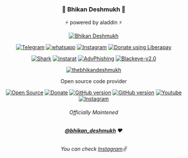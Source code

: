### <p align="center">📌 Bhikan Deshmukh 📌<p align="center">
<p align="center"> ⚡ powered by aladdin ⚡<p align="center">

<p align="center"><a href="https://github.com/thebhikandeshmukh"><img title="Bhikan Deshmukh" src="https://github-readme-stats.vercel.app/api?username=thebhikandeshmukh&show_icons=true&include_all_commits=true&theme=default&cache_seconds=3200"></a>
</p>

<p align="center">
<a href="https://t.me/dev_aladdin"><img title="Telegram" src="https://img.shields.io/badge/Telegram-black?style=for-the-badge&logo=Telegram"></a>
<a href="https://wa.me/918600525401"><img title="whatsapp" src="https://img.shields.io/badge/WHATSAPP-%2325D366.svg?&style=for-the-badge&logo=whatsapp&logoColor=white"></a>
<a href="https://www.instagram.com/bhikan_deshmukh/"><img title="Instagram" src="https://img.shields.io/badge/instagram-%23E4405F.svg?&style=for-the-badge&logo=instagram&logoColor=white"></a>
<noscript><a href="https://liberapay.com/bhikan_deshmukh/donate"><img alt="Donate using Liberapay" src="https://liberapay.com/assets/widgets/donate.svg"></a></noscript>
</p>

<p align="center">
<a href="https://github.com/thebhikandeshmukh/shark"><img title="Shark" src="https://github-readme-stats.vercel.app/api/pin/?username=thebhikandeshmukh&repo=shark&theme=dark"></a>
<a href="https://github.com/thebhikandeshmukh/instarat"><img title="instarat" src="https://github-readme-stats.vercel.app/api/pin/?username=thebhikandeshmukh&repo=instarat&theme=default"></a>
<a href="https://github.com/thebhikandeshmukh/AdvPhishing"><img title="AdvPhishing" src="https://github-readme-stats.vercel.app/api/pin/?username=thebhikandeshmukh&repo=AdvPhishing&theme=dark"></a>
<a href="https://github.com/thebhikandeshmukh/Blackeye-v2.0"><img title="Blackeye-v2.0" src="https://github-readme-stats.vercel.app/api/pin/?username=thebhikandeshmukh&repo=Blackeye-v2.0&theme=default"></a>
</p>

<p align="center">
<a href="https://github.com/thebhikandeshmukh"><img title="thebhikandeshmukh" src="https://github-readme-stats.vercel.app/api/top-langs/?username=thebhikandeshmukh&layout=compact"></a>
</p>

<p align="center">Open source code provider<p align="center">

<p align="center">
<a href="https://github.com/thebhikandeshmukh"><img title="Open Source" src="https://img.shields.io/badge/Open%20Source-%E2%99%A5-red" ></a>
<a href="https://instamojo.com/@dpanshunarwal"><img title="Donate" src="https://img.shields.io/badge/Donate-Paytm-blue" ></a>
<a href="https://github.com/thebhikandeshmukh/Termux-Keys"><img title="GitHub version" src="https://d25lcipzij17d.cloudfront.net/badge.svg?id=gh&type=6&v=1.0.0&x2=0" ></a>
<a href="https://github.com/thebhikandeshmukh"><img title="GitHub version" src="https://img.shields.io/badge/licences-thebhikandeshmukh-red" ></a>
<a href="https://www.youtube.com/deepanshunarwal"><img alt="Youtube" src="https://img.shields.io/badge/You-Tube-red"/></a>
<a href="https://instagram.com/bhikan_deshmukh"><img alt="Instagram" src="https://img.shields.io/badge/Instagram-thebhikandeshmukh-ff69b4"/></a>
</p>

###### <p align="center">*Officially Maintened*</p>
###### <p align="center"> *[**@bhikan_deshmukh**](https://www.instagram.com/bhikan_deshmukh/) ❤️*</p>
###### <p align="center"> *You can check [Instagram](https://www.instagram.com/bhikan_deshmukh)✌*</p>


